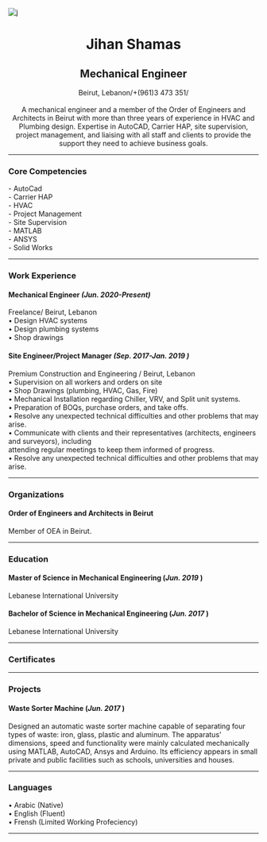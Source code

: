 ![j](https://github.com/JihanSh/NewCodiBot/commit/abd6c250117fca3fd0d5bc8ff75c7e4769644d4d)
# <div align="center"> **Jihan Shamas** </div>
## <div align="center"> **Mechanical Engineer** </div>
<div align="center"> Beirut, Lebanon/+(961)3 473 351/
<br></br>
A mechanical engineer and a member of the Order of Engineers and Architects in Beirut with more than three
years of experience in HVAC and Plumbing design. Expertise in AutoCAD, Carrier HAP, site supervision,
project management, and liaising with all staff and clients to provide the support they need to achieve business
goals. 

---
### <div align="left"> **Core Competencies** </div>
<div align="left">- AutoCad
<div align="left">- Carrier HAP
<div align="left">- HVAC 
<div align="left">- Project Management
<div align="left">- Site Supervision
<div align="left">- MATLAB
<div align="left">- ANSYS
<div align="left">- Solid Works

---

### <div align="left"> **Work Experience**

#### <div align="left"> **Mechanical Engineer** *(Jun. 2020-Present)* 
Freelance/ Beirut, Lebanon    <br>
• Design HVAC systems <br>
• Design plumbing systems <br>
• Shop drawings 

#### **Site Engineer/Project Manager** *(Sep. 2017-Jan. 2019 )*
Premium Construction and Engineering / Beirut, Lebanon <br>
• Supervision on all workers and orders on site <br>
• Shop Drawings (plumbing, HVAC, Gas, Fire) <br>
• Mechanical Installation regarding Chiller, VRV, and Split unit systems.<br>
• Preparation of BOQs, purchase orders, and take offs.<br>
• Resolve any unexpected technical difficulties and other problems that may arise.<br>
• Communicate with clients and their representatives (architects, engineers and surveyors), including<br>
attending regular meetings to keep them informed of progress.<br>
• Resolve any unexpected technical difficulties and other problems that may arise.

---
### **Organizations**
#### **Order of Engineers and Architects in Beirut**
Member of OEA in Beirut.

---
### **Education**
#### **Master of Science in Mechanical Engineering (*Jun. 2019* )**
Lebanese International University
#### **Bachelor of Science in Mechanical Engineering (*Jun. 2017* )**
Lebanese International University 

---
### **Certificates**


---
### **Projects**
#### **Waste Sorter Machine (*Jun. 2017* )**<br>
Designed an automatic waste sorter machine capable of separating four types of waste: iron, glass, plastic and
aluminum. The apparatus' dimensions, speed and functionality were mainly calculated mechanically using
MATLAB, AutoCAD, Ansys and Arduino. Its efficiency appears in small private and public facilities such as
schools, universities and houses. 

---
### **Languages**
• Arabic (Native)<br>
• English (Fluent)<br>
• Frensh (Limited Working Profeciency) <br>

---